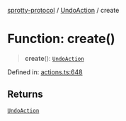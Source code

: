 
[sprotty-protocol](../globals) / [UndoAction](../Namespace.UndoAction) / create

# Function: create()

> **create**(): [`UndoAction`](../Interface.UndoAction)

Defined in: [actions.ts:648](https://github.com/eclipse-sprotty/sprotty/blob/f9b2433481cc27a1ac0c92d525a92039ae7f6c76/packages/sprotty-protocol/src/actions.ts#L648)

## Returns

[`UndoAction`](../Interface.UndoAction)
